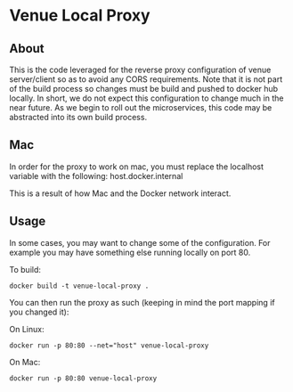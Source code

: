 # Venue Local Proxy

## About

This is the code leveraged for the reverse proxy configuration of venue server/client so as to avoid any CORS requirements. Note that it is not part of the build process so changes must be build and pushed to docker hub locally. In short, we do not expect this configuration to change much in the near future. As we begin to roll out the microservices, this code may be abstracted into its own build process.

## Mac

In order for the proxy to work on mac, you must replace the localhost variable with the following: host.docker.internal

This is a result of how Mac and the Docker network interact.

## Usage

In some cases, you may want to change some of the configuration. For example you may have something else running locally on port 80.

To build:

```
docker build -t venue-local-proxy .
```

You can then run the proxy as such (keeping in mind the port mapping if you changed it):

On Linux:

```
docker run -p 80:80 --net="host" venue-local-proxy
```

On Mac:

```
docker run -p 80:80 venue-local-proxy
```